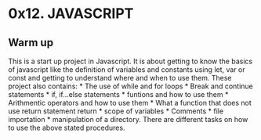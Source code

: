 # 0x12. JAVASCRIPT
## Warm up
 This is a start up project in Javascript. It is about getting to know the basics of javascript like the definition of variables and constants using let, var or const and getting to understand where and when to use them. These project also contains:
	* The use of while and for loops
	* Break and continue statements
	* if, if...else statements
	* funtions and how to use them
	* Arithmentic operators and how to use them
	* What a function that does not use return statement return
	* scope of variables
	* Comments
	* file importation
	* manipulation of a directory.
There are different tasks on how to use the above stated procedures.
